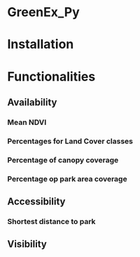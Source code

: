 # GreenEx_Py

# Installation

# Functionalities

## Availability

### Mean NDVI
### Percentages for Land Cover classes
### Percentage of canopy coverage
### Percentage op park area coverage

## Accessibility

### Shortest distance to park

## Visibility